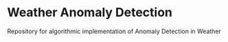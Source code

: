 # Weather Anomaly Detection
Repository for algorithmic implementation of Anomaly Detection in Weather
